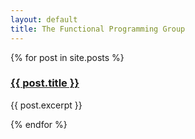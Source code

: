 ```yaml
---
layout: default
title: The Functional Programming Group
---
```


{% for post in site.posts %}

###  <a href="{{ post.url }}">{{ post.title }}</a>

{{ post.excerpt }}

{% endfor %}
